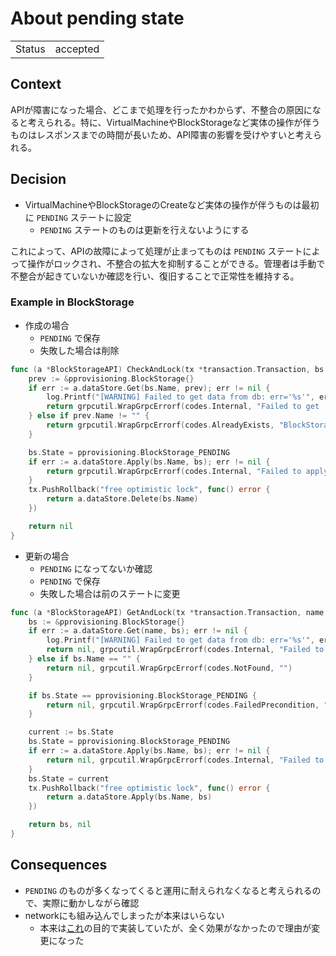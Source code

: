 # About pending state

|||
|--|--|
| Status | accepted |

## Context

APIが障害になった場合、どこまで処理を行ったかわからず、不整合の原因になると考えられる。特に、VirtualMachineやBlockStorageなど実体の操作が伴うものはレスポンスまでの時間が長いため、API障害の影響を受けやすいと考えられる。

## Decision

- VirtualMachineやBlockStorageのCreateなど実体の操作が伴うものは最初に `PENDING` ステートに設定
    - `PENDING` ステートのものは更新を行えないようにする

これによって、APIの故障によって処理が止まってものは `PENDING` ステートによって操作がロックされ、不整合の拡大を抑制することができる。管理者は手動で不整合が起きていないか確認を行い、復旧することで正常性を維持する。

### Example in BlockStorage

- 作成の場合
    - `PENDING` で保存
    - 失敗した場合は削除

```go
func (a *BlockStorageAPI) CheckAndLock(tx *transaction.Transaction, bs *pprovisioning.BlockStorage) error {
	prev := &pprovisioning.BlockStorage{}
	if err := a.dataStore.Get(bs.Name, prev); err != nil {
		log.Printf("[WARNING] Failed to get data from db: err='%s'", err.Error())
		return grpcutil.WrapGrpcErrorf(codes.Internal, "Failed to get '%s' from db, please retry or contact for the administrator of this cluster", bs.Name)
	} else if prev.Name != "" {
		return grpcutil.WrapGrpcErrorf(codes.AlreadyExists, "BlockStorage '%s' is already exists", bs.Name)
	}

	bs.State = pprovisioning.BlockStorage_PENDING
	if err := a.dataStore.Apply(bs.Name, bs); err != nil {
		return grpcutil.WrapGrpcErrorf(codes.Internal, "Failed to apply data for db: err='%s'", err.Error())
	}
	tx.PushRollback("free optimistic lock", func() error {
		return a.dataStore.Delete(bs.Name)
	})

	return nil
}
```

- 更新の場合
    - `PENDING` になってないか確認
    - `PENDING` で保存
    - 失敗した場合は前のステートに変更

```go
func (a *BlockStorageAPI) GetAndLock(tx *transaction.Transaction, name string) (*pprovisioning.BlockStorage, error) {
	bs := &pprovisioning.BlockStorage{}
	if err := a.dataStore.Get(name, bs); err != nil {
		log.Printf("[WARNING] Failed to get data from db: err='%s'", err.Error())
		return nil, grpcutil.WrapGrpcErrorf(codes.Internal, "Failed to get '%s' from db, please retry or contact for the administrator of this cluster", name)
	} else if bs.Name == "" {
		return nil, grpcutil.WrapGrpcErrorf(codes.NotFound, "")
	}

	if bs.State == pprovisioning.BlockStorage_PENDING {
		return nil, grpcutil.WrapGrpcErrorf(codes.FailedPrecondition, "BlockStorage '%s' is pending", name)
	}

	current := bs.State
	bs.State = pprovisioning.BlockStorage_PENDING
	if err := a.dataStore.Apply(bs.Name, bs); err != nil {
		return nil, grpcutil.WrapGrpcErrorf(codes.Internal, "Failed to apply data for db: err='%s'", err.Error())
	}
	bs.State = current
	tx.PushRollback("free optimistic lock", func() error {
		return a.dataStore.Apply(bs.Name, bs)
	})

	return bs, nil
}
```

## Consequences

- `PENDING` のものが多くなってくると運用に耐えられなくなると考えられるので、実際に動かしながら確認
- networkにも組み込んでしまったが本来はいらない
    - 本来は[これ](lock)の目的で実装していたが、全く効果がなかったので理由が変更になった
